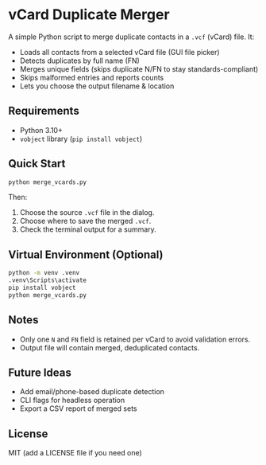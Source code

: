 # vCard Duplicate Merger

A simple Python script to merge duplicate contacts in a `.vcf` (vCard) file. It:
- Loads all contacts from a selected vCard file (GUI file picker)
- Detects duplicates by full name (FN)
- Merges unique fields (skips duplicate N/FN to stay standards-compliant)
- Skips malformed entries and reports counts
- Lets you choose the output filename & location

## Requirements
- Python 3.10+
- `vobject` library (`pip install vobject`)

## Quick Start
```bash
python merge_vcards.py
```
Then:
1. Choose the source `.vcf` file in the dialog.
2. Choose where to save the merged `.vcf`.
3. Check the terminal output for a summary.

## Virtual Environment (Optional)
```bash
python -m venv .venv
.venv\Scripts\activate
pip install vobject
python merge_vcards.py
```

## Notes
- Only one `N` and `FN` field is retained per vCard to avoid validation errors.
- Output file will contain merged, deduplicated contacts.

## Future Ideas
- Add email/phone-based duplicate detection
- CLI flags for headless operation
- Export a CSV report of merged sets

## License
MIT (add a LICENSE file if you need one)

